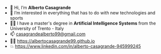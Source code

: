 - 👋 Hi, I’m **Alberto Casagrande**
- 👀 I’m interested in everything that has to do with new technologies and sports
- :man_student: I have a master's degree in **Artificial Intelligence Systems** from the University of Trento - Italy
- 📫 casagrandealberto99@gmail.com
- 👨‍💻 https://albertocasagrande99.github.io
- 💥 https://www.linkedin.com/in/alberto-casagrande-945999245

<!---
albertocasagrande99/albertocasagrande99 is a ✨ special ✨ repository because its `README.md` (this file) appears on your GitHub profile.
You can click the Preview link to take a look at your changes.
--->
